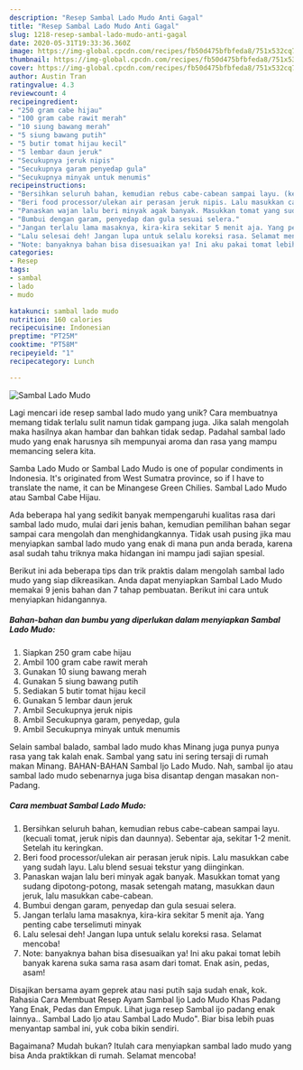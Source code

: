 ```yaml
---
description: "Resep Sambal Lado Mudo Anti Gagal"
title: "Resep Sambal Lado Mudo Anti Gagal"
slug: 1218-resep-sambal-lado-mudo-anti-gagal
date: 2020-05-31T19:33:36.360Z
image: https://img-global.cpcdn.com/recipes/fb50d475bfbfeda8/751x532cq70/sambal-lado-mudo-foto-resep-utama.jpg
thumbnail: https://img-global.cpcdn.com/recipes/fb50d475bfbfeda8/751x532cq70/sambal-lado-mudo-foto-resep-utama.jpg
cover: https://img-global.cpcdn.com/recipes/fb50d475bfbfeda8/751x532cq70/sambal-lado-mudo-foto-resep-utama.jpg
author: Austin Tran
ratingvalue: 4.3
reviewcount: 4
recipeingredient:
- "250 gram cabe hijau"
- "100 gram cabe rawit merah"
- "10 siung bawang merah"
- "5 siung bawang putih"
- "5 butir tomat hijau kecil"
- "5 lembar daun jeruk"
- "Secukupnya jeruk nipis"
- "Secukupnya garam penyedap gula"
- "Secukupnya minyak untuk menumis"
recipeinstructions:
- "Bersihkan seluruh bahan, kemudian rebus cabe-cabean sampai layu. (kecuali tomat, jeruk nipis dan daunnya). Sebentar aja, sekitar 1-2 menit. Setelah itu keringkan."
- "Beri food processor/ulekan air perasan jeruk nipis. Lalu masukkan cabe yang sudah layu. Lalu blend sesuai tekstur yang diinginkan."
- "Panaskan wajan lalu beri minyak agak banyak. Masukkan tomat yang sudang dipotong-potong, masak setengah matang, masukkan daun jeruk, lalu masukkan cabe-cabean."
- "Bumbui dengan garam, penyedap dan gula sesuai selera."
- "Jangan terlalu lama masaknya, kira-kira sekitar 5 menit aja. Yang penting cabe terselimuti minyak"
- "Lalu selesai deh! Jangan lupa untuk selalu koreksi rasa. Selamat mencoba!"
- "Note: banyaknya bahan bisa disesuaikan ya! Ini aku pakai tomat lebih banyak karena suka sama rasa asam dari tomat. Enak asin, pedas, asam!"
categories:
- Resep
tags:
- sambal
- lado
- mudo

katakunci: sambal lado mudo 
nutrition: 160 calories
recipecuisine: Indonesian
preptime: "PT25M"
cooktime: "PT58M"
recipeyield: "1"
recipecategory: Lunch

---
```



![Sambal Lado Mudo](https://img-global.cpcdn.com/recipes/fb50d475bfbfeda8/751x532cq70/sambal-lado-mudo-foto-resep-utama.jpg)

Lagi mencari ide resep sambal lado mudo yang unik? Cara membuatnya memang tidak terlalu sulit namun tidak gampang juga. Jika salah mengolah maka hasilnya akan hambar dan bahkan tidak sedap. Padahal sambal lado mudo yang enak harusnya sih mempunyai aroma dan rasa yang mampu memancing selera kita.

Samba Lado Mudo or Sambal Lado Mudo is one of popular condiments in Indonesia. It&#39;s originated from West Sumatra province, so if I have to translate the name, it can be Minangese Green Chilies. Sambal Lado Mudo atau Sambal Cabe Hijau.

Ada beberapa hal yang sedikit banyak mempengaruhi kualitas rasa dari sambal lado mudo, mulai dari jenis bahan, kemudian pemilihan bahan segar sampai cara mengolah dan menghidangkannya. Tidak usah pusing jika mau menyiapkan sambal lado mudo yang enak di mana pun anda berada, karena asal sudah tahu triknya maka hidangan ini mampu jadi sajian spesial.


Berikut ini ada beberapa tips dan trik praktis dalam mengolah sambal lado mudo yang siap dikreasikan. Anda dapat menyiapkan Sambal Lado Mudo memakai 9 jenis bahan dan 7 tahap pembuatan. Berikut ini cara untuk menyiapkan hidangannya.

<!--inarticleads1-->

##### Bahan-bahan dan bumbu yang diperlukan dalam menyiapkan Sambal Lado Mudo:

1. Siapkan 250 gram cabe hijau
1. Ambil 100 gram cabe rawit merah
1. Gunakan 10 siung bawang merah
1. Gunakan 5 siung bawang putih
1. Sediakan 5 butir tomat hijau kecil
1. Gunakan 5 lembar daun jeruk
1. Ambil Secukupnya jeruk nipis
1. Ambil Secukupnya garam, penyedap, gula
1. Ambil Secukupnya minyak untuk menumis


Selain sambal balado, sambal lado mudo khas Minang juga punya punya rasa yang tak kalah enak. Sambal yang satu ini sering tersaji di rumah makan Minang. BAHAN-BAHAN  Sambal Ijo Lado Mudo. Nah, sambal ijo atau sambal lado mudo sebenarnya juga bisa disantap dengan masakan non-Padang. 

<!--inarticleads2-->

##### Cara membuat Sambal Lado Mudo:

1. Bersihkan seluruh bahan, kemudian rebus cabe-cabean sampai layu. (kecuali tomat, jeruk nipis dan daunnya). Sebentar aja, sekitar 1-2 menit. Setelah itu keringkan.
1. Beri food processor/ulekan air perasan jeruk nipis. Lalu masukkan cabe yang sudah layu. Lalu blend sesuai tekstur yang diinginkan.
1. Panaskan wajan lalu beri minyak agak banyak. Masukkan tomat yang sudang dipotong-potong, masak setengah matang, masukkan daun jeruk, lalu masukkan cabe-cabean.
1. Bumbui dengan garam, penyedap dan gula sesuai selera.
1. Jangan terlalu lama masaknya, kira-kira sekitar 5 menit aja. Yang penting cabe terselimuti minyak
1. Lalu selesai deh! Jangan lupa untuk selalu koreksi rasa. Selamat mencoba!
1. Note: banyaknya bahan bisa disesuaikan ya! Ini aku pakai tomat lebih banyak karena suka sama rasa asam dari tomat. Enak asin, pedas, asam!


Disajikan bersama ayam geprek atau nasi putih saja sudah enak, kok. Rahasia Cara Membuat Resep Ayam Sambal Ijo Lado Mudo Khas Padang Yang Enak, Pedas dan Empuk. Lihat juga resep Sambal ijo padang enak lainnya.. Sambal Lado Ijo atau Sambal Lado Mudo&#34;. Biar bisa lebih puas menyantap sambal ini, yuk coba bikin sendiri. 

Bagaimana? Mudah bukan? Itulah cara menyiapkan sambal lado mudo yang bisa Anda praktikkan di rumah. Selamat mencoba!
